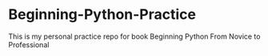 # Beginning-Python-Practice

This is my personal practice repo for book Beginning Python From Novice to Professional